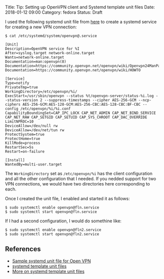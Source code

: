 
Title: Tip: Setting up OpenVPN client and Systemd template unit files
Date: 2018-01-12 09:00
Category: fedora
Status: Draft


I used the following systemd unit file from [here](https://ask.fedoraproject.org/en/question/113988/openvpn-will-not-start-via-systemd-after-upgrade-to-f25/?answer=114099#post-id-114099) to create a systemd service for creating a new VPN
connection:

```
$ cat /etc/systemd/system/openvpn@.service 

[Unit]
Description=OpenVPN service for %I
After=syslog.target network-online.target
Wants=network-online.target
Documentation=man:openvpn(8)
Documentation=https://community.openvpn.net/openvpn/wiki/Openvpn24ManPage
Documentation=https://community.openvpn.net/openvpn/wiki/HOWTO

[Service]
Type=notify
PrivateTmp=true
WorkingDirectory=/etc/openvpn/%i/
ExecStart=/usr/sbin/openvpn --status %t/openvpn-server/status-%i.log --status-version 2 --suppress-timestamps --cipher AES-256-GCM --ncp-ciphers AES-256-GCM:AES-128-GCM:AES-256-CBC:AES-128-CBC:BF-CBC --config /etc/openvpn/%i/%i.conf
CapabilityBoundingSet=CAP_IPC_LOCK CAP_NET_ADMIN CAP_NET_BIND_SERVICE CAP_NET_RAW CAP_SETGID CAP_SETUID CAP_SYS_CHROOT CAP_DAC_OVERRIDE
LimitNPROC=10
DeviceAllow=/dev/null rw
DeviceAllow=/dev/net/tun rw
ProtectSystem=true
ProtectHome=true
KillMode=process
RestartSec=5s
Restart=on-failure

[Install]
WantedBy=multi-user.target
```
The `WorkingDirectory` set as `/etc/openvpn/%i` has the client configuration and all the other configuration that I needed.
If you nedded support for two VPN connections, we would have two directories here corresponding to each.

Once I created the unit file, I enabled and started it as follows:

```
$ sudo systemctl enable openvpn@fln.service
$ sudo systemctl start openvpn@fln.service
```

If I had a second configuration, I would do somethine like:

```
$ sudo systemctl enable openvpn@fln2.service
$ sudo systemctl start openvpn@fln2.service
```

## References

- [Sample systemd unit file for Open VPN](https://ask.fedoraproject.org/en/question/113988/openvpn-will-not-start-via-systemd-after-upgrade-to-f25/?answer=114099#post-id-114099)
- [systemd template unit files](https://fedoramagazine.org/systemd-template-unit-files/)
- [More on systemd template unit files](https://www.digitalocean.com/community/tutorials/understanding-systemd-units-and-unit-files#creating-instance-units-from-template-unit-files)

